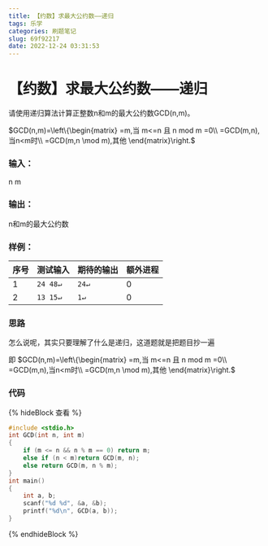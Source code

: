 ```yaml
---
title: 【约数】求最大公约数——递归
tags: 乐学
categories: 刷题笔记
slug: 69f92217
date: 2022-12-24 03:31:53
---
```


# 【约数】求最大公约数——递归

请使用递归算法计算正整数n和m的最大公约数GCD(n,m)。

$GCD(n,m)=\left\{\begin{matrix}
=m,当 m<=n 且 n mod m =0\\ 
=GCD(m,n),当n<m时\\ 
=GCD(m,n \mod m),其他
\end{matrix}\right.$

### 输入：
n m
### 输出：
n和m的最大公约数
### 样例：
序号|测试输入| 期待的输出| 额外进程
--------|:-------- |:-----|--------
1  | `24 48↵`|`24↵`|0
2|`13 15↵`|`1↵`|0
### 思路
怎么说呢，其实只要理解了什么是递归，这道题就是把题目抄一遍

即 $GCD(n,m)=\left\{\begin{matrix}
=m,当 m<=n 且 n mod m =0\\ 
=GCD(m,n),当n<m时\\ 
=GCD(m,n \mod m),其他
\end{matrix}\right.$

### 代码
{% hideBlock 查看 %}
```c
#include <stdio.h>  
int GCD(int n, int m)
{
    if (m <= n && n % m == 0) return m;
    else if (n < m)return GCD(m, n);
    else return GCD(m, n % m);
}
int main()
{
    int a, b;
    scanf("%d %d", &a, &b);
    printf("%d\n", GCD(a, b));
}
```
{% endhideBlock %}



